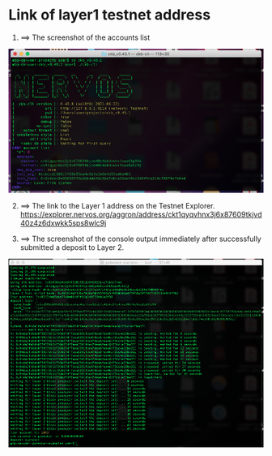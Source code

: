 # Link of layer1 testnet address 

1. ==> The screenshot of the accounts list
<img src="https://github.com/topma/Nervos-Task/blob/main/Task-1/account_list.png?sanitize=true&raw=true" />

2. ==> The link to the Layer 1 address on the Testnet Explorer.
https://explorer.nervos.org/aggron/address/ckt1qyqvhnx3j6x87609tkjvd40z4z6dxwkk5sps8wlc9j
     
3. ==> The screenshot of the console output immediately after successfully submitted a deposit to Layer 2.
<img src="https://github.com/topma/Nervos-Task/blob/main/Task-1/deposit_to_Layer_2.png?sanitize=true&raw=true" />


